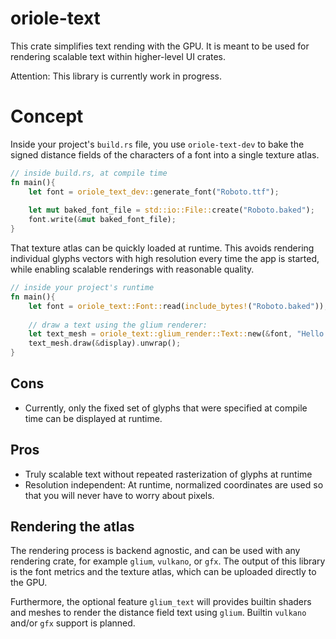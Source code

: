 # oriole-text

This crate simplifies text rending with the GPU.
It is meant to be used for rendering scalable text
within higher-level UI crates.

Attention: This library is currently work in progress.

# Concept
Inside your project's `build.rs` file, you use
`oriole-text-dev` to bake the signed distance fields 
of the characters of a font into a single texture atlas.

```rust
// inside build.rs, at compile time
fn main(){
    let font = oriole_text_dev::generate_font("Roboto.ttf");
    
    let mut baked_font_file = std::io::File::create("Roboto.baked");
    font.write(&mut baked_font_file);
}
```

That texture atlas can be quickly loaded at runtime. 
This avoids rendering individual
glyphs vectors with high resolution 
every time the app is started, 
while enabling scalable renderings
with reasonable quality.

```rust
// inside your project's runtime
fn main(){
    let font = oriole_text::Font::read(include_bytes!("Roboto.baked"));
    
    // draw a text using the glium renderer:
    let text_mesh = oriole_text::glium_render::Text::new(&font, "Hello Wörld!");
    text_mesh.draw(&display).unwrap();
}
```

## Cons
- Currently, only the fixed set of glyphs that were specified 
  at compile time can be displayed at runtime.
  
## Pros
- Truly scalable text without repeated rasterization 
  of glyphs at runtime
- Resolution independent: At runtime, normalized coordinates are
  used so that you will never have to worry about pixels.

## Rendering the atlas
The rendering process is backend agnostic, and can be used with any
rendering crate, for example `glium`, `vulkano`, or `gfx`. The output
of this library is the font metrics and the texture atlas,
which can be uploaded directly to the GPU.

Furthermore, the optional feature `glium_text` will provides builtin
shaders and meshes to render the distance field text using `glium`. 
Builtin `vulkano` and/or `gfx` support is planned.
